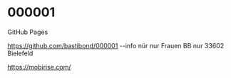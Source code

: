 # 000001
GitHub Pages



https://github.com/bastibond/000001 --info nür nur Frauen BB nur 33602 Bielefeld 

https://mobirise.com/





